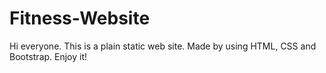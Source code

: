 # Fitness-Website
Hi everyone. This is a plain static web
site. Made by using HTML, CSS and Bootstrap.
Enjoy it!
